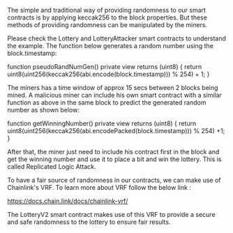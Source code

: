 The simple and traditional way of providing randomness to our smart contracts is by applying keccak256 to the block properties.
But these methods of providing randomness can be manipulated by the miners.

Please check the Lottery and LotteryAttacker smart contracts to understand the example.
The function below generates a random number using the block.timestamp:

function pseudoRandNumGen() private view returns (uint8) {
  return uint8(uint256(keccak256(abi.encode(block.timestamp))) % 254) + 1;
}

The miners has a time window of approx 15 secs between 2 blocks being mined. A malicious miner can include his own smart contract with a similar function as above in the same block to predict the generated random number as shown below:

function getWinningNumber() private view returns (uint8) {
  return uint8(uint256(keccak256(abi.encodePacked(block.timestamp))) % 254) +1;
}

After that, the miner just need to include his contract first in the block and get the winning number and use it to place a bit and win the lottery. This is called Replicated Logic Attack.

To have a fair source of randomness in our contracts, we can make use of Chainlink's VRF. To learn more about VRF follow the below link : 
  
https://docs.chain.link/docs/chainlink-vrf/

The LotteryV2 smart contract makes use of this VRF to provide a secure and safe randomness to the lottery to ensure fair results.
  
